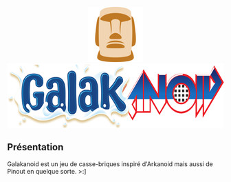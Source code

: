 <p align="center">
  <img width="128" height="128" src="icon.png">
  <br>
  <img width="600" height="150" src="assets/title.png">
</p>

## Présentation
Galakanoid est un jeu de casse-briques inspiré d'Arkanoid mais aussi de Pinout en quelque sorte. >:]
